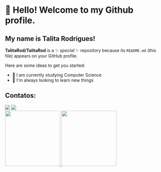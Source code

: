 # 👋 Hello! Welcome to my Github profile.
## My name is Talita Rodrigues!

**TalitaRod/TalitaRod** is a ✨ _special_ ✨ repository because its `README.md` (this file) appears on your GitHub profile.

Here are some ideas to get you started:

- 📘 I am currently studying Computer Science
- 🌱 I'm always looking to learn new things

## Contatos:

<div>
<a href = "talitarodsouza20@gmail.com"><img loading="lazy" src="https://img.shields.io/badge/Gmail-D14836?style=for-the-badge&logo=gmail&logoColor=white" target="_blank"></a>
<a href="https://www.linkedin.com/in/talita-souza-694153162/" target="_blank"><img loading="lazy" src="https://img.shields.io/badge/-LinkedIn-%230077B5?style=for-the-badge&logo=linkedin&logoColor=white" target="_blank"></a>   
</div>


<div>
<a href="https://github.com/TalitaRod">
<img loading="lazy" height="180em" src="https://github-readme-stats.vercel.app/api/top-langs/?username=seu-usuário-aqui&layout=compact&langs_count=7&theme=dracula"/>
<img loading="lazy" height="180em" src="https://github-readme-stats.vercel.app/api?username=seu-usuário-aqui&show_icons=true&theme=dracula&include_all_commits=true&count_private=true"/>
</div>

